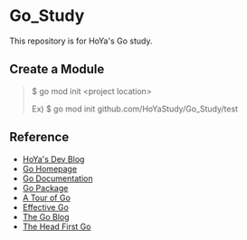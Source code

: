 # Go_Study

This repository is for HoYa's Go study.

## Create a Module

> $ go mod init \<project location>
>
> Ex)
> $ go mod init github.com/HoYaStudy/Go_Study/test

## Reference

* [HoYa's Dev Blog](https://hdevstudy.tistory.com/category/go)
* [Go Homepage](https://golang.org)
* [Go Documentation](https://golang.org/doc)
* [Go Package](https://golang.org/pkg)
* [A Tour of Go](https://tour.golang.org)
* [Effective Go](https://golang.org/doc/effective_go.html)
* [The Go Blog](https://blog.golang.org)
* [The Head First Go](https://headfirstgo.com)
